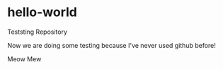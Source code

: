 # hello-world
Teststing Repository

Now we are doing some testing because I've never used github before!

Meow Mew

